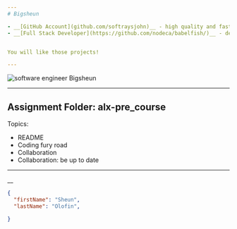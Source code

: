 ```yaml
---
# Bigsheun

- __[GitHub Account](github.com/softraysjohn)__ - high quality and fast image resize in browser.
- __[Full Stack Developer](https://github.com/nodeca/babelfish/)__ - developer friendly


You will like those projects!

---
```

 ![software engineer Bigsheun](https://avatars.githubusercontent.com/u/88635898?s=40&v=4 "Developer Profile Picture")
___
## Assignment Folder: alx-pre_course

Topics:
 - README
 - Coding fury road
 - Collaboration
 - Collaboration: be up to date
___

__
```json
{
  "firstName": "Sheun",
  "lastName": "Olofin",

}
```

